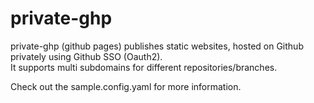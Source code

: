 # private-ghp

private-ghp (github pages) publishes static websites, hosted on Github privately using Github SSO (Oauth2).\
It supports multi subdomains for different repositories/branches.

Check out the sample.config.yaml for more information.
